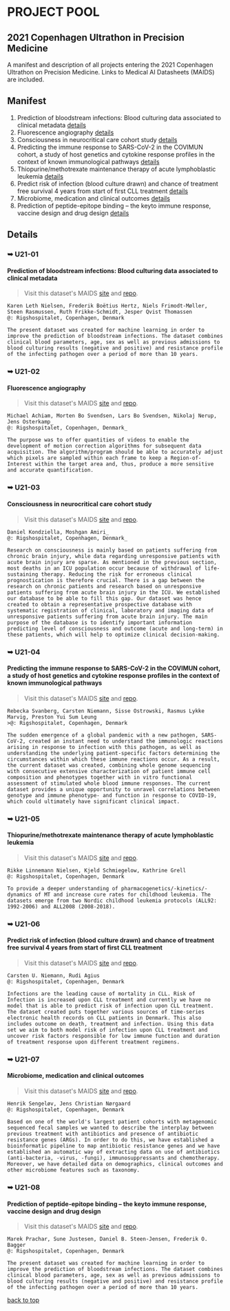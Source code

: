 # PROJECT POOL
## 2021 Copenhagen Ultrathon in Precision Medicine

A manifest and description of all projects entering the 2021 Copenhagen Ultrathon on Precision Medicine. Links to Medical AI Datasheets (MAIDS) are included.

## Manifest
1. Prediction of bloodstream infections: Blood culturing data associated to clinical metadata [details](#-u21-01)
2. Fluorescence angiography [details](#-u21-02)
3. Consciousness in neurocritical care cohort study [details](#-u21-03)
4. Predicting the immune response to SARS-CoV-2 in the COVIMUN cohort, a study of host genetics and cytokine response profiles in the context of known immunological pathways [details](#-u21-04)
5. Thiopurine/methotrexate maintenance therapy of acute lymphoblastic leukemia [details](#-u21-05)
6. Predict risk of infection (blood culture drawn) and chance of treatment free survival 4 years from start of first CLL treatment [details](#-u21-06)
7. Microbiome, medication and clinical outcomes [details](#-u21-07)
8. Prediction of peptide-epitope binding – the keyto immune response, vaccine design and drug design [details](#-u21-08)
  
## Details

### **&#10149; U21-01**
#### **Prediction of bloodstream infections: Blood culturing data associated to clinical metadata**
>Visit this dataset's MAIDS [site]() and [repo](https://github.com/UltrathonOnline/MAIDS.U21-01.Blood_Infection).
```
Karen Leth Nielsen, Frederik Boëtius Hertz, Niels Frimodt-Møller, Steen Rasmussen, Ruth Frikke-Schmidt, Jesper Qvist Thomassen
@: Rigshospitalet, Copenhagen, Denmark

The present dataset was created for machine learning in order to improve the prediction of bloodstream infections. The dataset combines clinical blood parameters, age, sex as well as previous admissions to blood culturing results (negative and positive) and resistance profile of the infecting pathogen over a period of more than 10 years.
```

### **&#10149; U21-02**
#### **Fluorescence angiography**
>Visit this dataset's MAIDS [site]() and [repo](https://github.com/UltrathonOnline/MAIDS.U21-02.Florescence_angiography).
```
Michael Achiam, Morten Bo Svendsen, Lars Bo Svendsen, Nikolaj Nerup, Jens Osterkamp_
@: Rigshospitalet, Copenhagen, Denmark_

The purpose was to offer quantities of videos to enable the development of motion correction algorithms for subsequent data acquisition. The algorithm/program should be able to accurately adjust which pixels are sampled within each frame to keep a Region-of-Interest within the target area and, thus, produce a more sensitive and accurate quantification.
```

### **&#10149; U21-03**
#### **Consciousness in neurocritical care cohort study**
>Visit this dataset's MAIDS [site]() and [repo](https://github.com/UltrathonOnline/MAIDS.U21-03.Consciousness).
```
Daniel Kondziella, Moshgan Amiri_
@: Rigshospitalet, Copenhagen, Denmark_

Research on consciousness is mainly based on patients suffering from chronic brain injury, while data regarding unresponsive patients with acute brain injury are sparse. As mentioned in the previous section, most deaths in an ICU population occur because of withdrawal of life-sustaining therapy. Reducing the risk for erroneous clinical prognostication is therefore crucial. There is a gap between the research on chronic patients and research based on unresponsive patients suffering from acute brain injury in the ICU. We established our database to be able to fill this gap. Our dataset was hence created to obtain a representative prospective database with systematic registration of clinical, laboratory and imaging data of unresponsive patients suffering from acute brain injury. The main purpose of the database is to identify important information predicting level of consciousness and outcome (acute and long-term) in these patients, which will help to optimize clinical decision-making.
```

### **&#10149; U21-04**
#### **Predicting the immune response to SARS-CoV-2 in the COVIMUN cohort, a study of host genetics and cytokine response profiles in the context of known immunological pathways**
>Visit this dataset's MAIDS [site]() and [repo](https://github.com/UltrathonOnline/MAIDS.U21-04.COVIMUN).
```
Rebecka Svanberg, Carsten Niemann, Sisse Ostrowski, Rasmus Lykke Marvig, Preston Yui Sum Leung
>@: Rigshospitalet, Copenhagen, Denmark

The sudden emergence of a global pandemic with a new pathogen, SARS-CoV-2, created an instant need to understand the immunologic reactions arising in response to infection with this pathogen, as well as understanding the underlying patient-specific factors determining the circumstances within which these immune reactions occur. As a result, the current dataset was created, combining whole genome sequencing with consecutive extensive characterization of patient immune cell composition and phenotypes together with in vitro functional assessment of stimulated whole blood immune responses. The current dataset provides a unique opportunity to unravel correlations between genotype and immune phenotype- and function in response to COVID-19, which could ultimately have significant clinical impact.
```

### **&#10149; U21-05**
#### **Thiopurine/methotrexate maintenance therapy of acute lymphoblastic leukemia**
>Visit this dataset's MAIDS [site]() and [repo](https://github.com/UltrathonOnline/MAIDS.U21-05.ALL).
```
Rikke Linnemann Nielsen, Kjeld Schmiegelow, Kathrine Grell
@: Rigshospitalet, Copenhagen, Denmark

To provide a deeper understanding of pharmacogenetics/-kinetics/-dynamics of MT and increase cure rates for childhood leukemia. The datasets emerge from two Nordic childhood leukemia protocols (ALL92: 1992-2006) and ALL2008 (2008-2018).
```

### **&#10149; U21-06**
#### **Predict risk of infection (blood culture drawn) and chance of treatment free survival 4 years from start of first CLL treatment**
>Visit this dataset's MAIDS [site]() and [repo](https://github.com/UltrathonOnline/MAIDS.U21-06.CLLTIM).
```
Carsten U. Niemann, Rudi Agius
@: Rigshospitalet, Copenhagen, Denmark

Infections are the leading cause of mortality in CLL. Risk of Infection is increased upon CLL treatment and currently we have no model that is able to predict risk of infection upon CLL treatment. The dataset created puts together various sources of time-series electronic health records on CLL patients in Denmark. This also includes outcome on death, treatment and infection. Using this data set we aim to both model risk of infection upon CLL treatment and uncover risk factors responsible for low immune function and duration of treatment response upon different treatment regimens.
```

### **&#10149; U21-07**
#### **Microbiome, medication and clinical outcomes**
>Visit this dataset's MAIDS [site]() and [repo](https://github.com/UltrathonOnline/MAIDS.U21-07.ARG).
```
Henrik Sengeløv, Jens Christian Nørgaard
@: Rigshospitalet, Copenhagen, Denmark

Based on one of the world's largest patient cohorts with metagenomic sequenced fecal samples we wanted to describe the interplay between previous treatment with antibiotics and presence of antibiotic resistance genes (ARGs). In order to do this, we have established a bioinformatic pipeline to map antibiotic resistance genes and we have established an automatic way of extracting data on use of antibiotics (anti-bacteria, -virus, -fungi), immunosuppressants and chemotherapy. Moreover, we have detailed data on demographics, clinical outcomes and other microbiome features such as taxonomy.
```

### **&#10149; U21-08**
#### **Prediction of peptide-epitope binding – the keyto immune response, vaccine design and drug design**
>Visit this dataset's MAIDS [site]() and [repo](https://github.com/UltrathonOnline/MAIDS.U21-08.MHC).
```
Marek Prachar, Sune Justesen, Daniel B. Steen-Jensen, Frederik O. Bagger
@: Rigshospitalet, Copenhagen, Denmark

The present dataset was created for machine learning in order to improve the prediction of bloodstream infections. The dataset combines clinical blood parameters, age, sex as well as previous admissions to blood culturing results (negative and positive) and resistance profile of the infecting pathogen over a period of more than 10 years.
```

[back to top](#project-pool)
